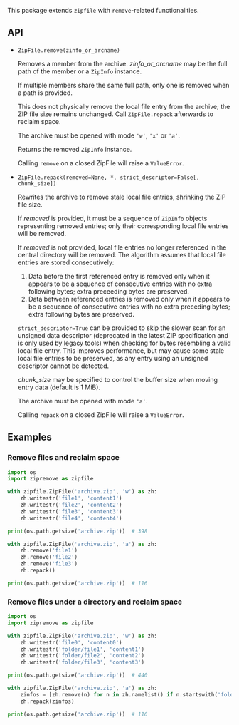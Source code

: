 This package extends `zipfile` with `remove`-related functionalities.

## API

* `ZipFile.remove(zinfo_or_arcname)`

   Removes a member from the archive.  *zinfo_or_arcname* may be the full path
   of the member or a `ZipInfo` instance.

   If multiple members share the same full path, only one is removed when
   a path is provided.

   This does not physically remove the local file entry from the archive;
   the ZIP file size remains unchanged. Call `ZipFile.repack` afterwards
   to reclaim space.

   The archive must be opened with mode ``'w'``, ``'x'`` or ``'a'``.

   Returns the removed `ZipInfo` instance.

   Calling `remove` on a closed ZipFile will raise a `ValueError`.

* `ZipFile.repack(removed=None, *, strict_descriptor=False[, chunk_size])`

   Rewrites the archive to remove stale local file entries, shrinking the ZIP
   file size.

   If *removed* is provided, it must be a sequence of `ZipInfo` objects
   representing removed entries; only their corresponding local file entries
   will be removed.

   If *removed* is not provided, local file entries no longer referenced in the
   central directory will be removed.  The algorithm assumes that local file
   entries are stored consecutively:

   1. Data before the first referenced entry is removed only when it appears to
      be a sequence of consecutive entries with no extra following bytes; extra
      preceeding bytes are preserved.
   2. Data between referenced entries is removed only when it appears to
      be a sequence of consecutive entries with no extra preceding bytes; extra
      following bytes are preserved.

   ``strict_descriptor=True`` can be provided to skip the slower scan for an
   unsigned data descriptor (deprecated in the latest ZIP specification and is
   only used by legacy tools) when checking for bytes resembling a valid local
   file entry.  This improves performance, but may cause some stale local file
   entries to be preserved, as any entry using an unsigned descriptor cannot
   be detected.

   *chunk_size* may be specified to control the buffer size when moving
   entry data (default is 1 MiB).

   The archive must be opened with mode ``'a'``.

   Calling `repack` on a closed ZipFile will raise a `ValueError`.

## Examples

### Remove files and reclaim space

```python
import os
import zipremove as zipfile

with zipfile.ZipFile('archive.zip', 'w') as zh:
    zh.writestr('file1', 'content1')
    zh.writestr('file2', 'content2')
    zh.writestr('file3', 'content3')
    zh.writestr('file4', 'content4')

print(os.path.getsize('archive.zip'))  # 398

with zipfile.ZipFile('archive.zip', 'a') as zh:
    zh.remove('file1')
    zh.remove('file2')
    zh.remove('file3')
    zh.repack()

print(os.path.getsize('archive.zip'))  # 116
```

### Remove files under a directory and reclaim space

```python
import os
import zipremove as zipfile

with zipfile.ZipFile('archive.zip', 'w') as zh:
    zh.writestr('file0', 'content0')
    zh.writestr('folder/file1', 'content1')
    zh.writestr('folder/file2', 'content2')
    zh.writestr('folder/file3', 'content3')

print(os.path.getsize('archive.zip'))  # 440

with zipfile.ZipFile('archive.zip', 'a') as zh:
    zinfos = [zh.remove(n) for n in zh.namelist() if n.startswith('folder/')]
    zh.repack(zinfos)

print(os.path.getsize('archive.zip'))  # 116
```
